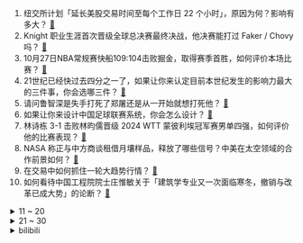 1. 纽交所计划「延长美股交易时间至每个工作日 22 个小时」，原因为何？影响有多大？ [:link:](https://www.zhihu.com/question/2133881618)
2. Knight 职业生涯首次晋级全球总决赛最终决战，他决赛能打过 Faker / Chovy 吗？ [:link:](https://www.zhihu.com/question/2179648612)
3. 10月27日NBA常规赛快船109:104击败掘金，取得赛季首胜，如何评价本场比赛？ [:link:](https://www.zhihu.com/question/2213136131)
4. 21世纪已经快过去四分之一了，如果让你来认定目前本世纪发生的影响力最大的三件事，你会选哪三件？ [:link:](https://www.zhihu.com/question/1925448688)
5. 请问鲁智深是失手打死了郑屠还是从一开始就想打死他？ [:link:](https://www.zhihu.com/question/1838390668)
6. 如果让你来设计中国足球联赛系统，你会怎么设计？ [:link:](https://www.zhihu.com/question/584029059)
7. 林诗栋 3-1 击败林昀儒晋级 2024 WTT 蒙彼利埃冠军赛男单四强，如何评价他的比赛表现？ [:link:](https://www.zhihu.com/question/2179988171)
8. NASA 称正与中方商谈租借月壤样品，释放了哪些信号？中美在太空领域的合作前景如何？ [:link:](https://www.zhihu.com/question/1890906230)
9. 在交易中如何抓住一轮大趋势行情？ [:link:](https://www.zhihu.com/question/663198015)
10. 如何看待中国工程院院士庄惟敏关于「建筑学专业又一次面临寒冬，撤销与改革已成大势」的论断？ [:link:](https://www.zhihu.com/question/1674032862)
<details>
<summary>11 ~ 20</summary>

11. 孩子抑郁症休学在家疯狂打游戏，这正常吗？ [:link:](https://www.zhihu.com/question/1619569487)
12. 如何看待 Bin 半决赛赛后采访称「许秀那句话很好，今天我也想说重铸 LPL 荣光，我辈义不容辞」？ [:link:](https://www.zhihu.com/question/2180169178)
13. 如何评价10月新一批旗舰手机的外观设计，荣耀Magic7 在其中算好看吗？ [:link:](https://www.zhihu.com/question/1896390824)
14. 写文怎么能坚持日更6000? [:link:](https://www.zhihu.com/question/827058445)
15. 上海六批次土拍「遇冷」，4宗地块3宗底价成交，中海地产溢价率2.32%获杨浦区地块，哪些信息值得关注？ [:link:](https://www.zhihu.com/question/2072244479)
16. 不考研和考研的人最后工作差距会很大吗？ [:link:](https://www.zhihu.com/question/1286925131)
17. 为什么古代两军对阵，一方出将，另一方不乱箭射杀？ [:link:](https://www.zhihu.com/question/1465890704)
18. 美国总统拜登要为强制同化原住民儿童道歉，系历史首次，这意味着什么？将带来哪些影响？ [:link:](https://www.zhihu.com/question/2075365576)
19. 从心理学层面来说，那些在生活中总是习惯性压抑自己情绪的人，该如何从自身出发进行有效的情绪调节？ [:link:](https://www.zhihu.com/question/667531506)
20. 24-25 赛季西甲第11轮皇家马德里 0:4 巴塞罗那，如何评价这场比赛？ [:link:](https://www.zhihu.com/question/2190335680)
</details>
<details>
<summary>21 ~ 30</summary>

21. S14 全球总决赛 WBG 0:3 不敌 BLG 止步四强，这场比赛他们输在哪？ [:link:](https://www.zhihu.com/question/2179827507)
22. 你喜欢去大城市还是小城市打工？ [:link:](https://www.zhihu.com/question/2065786363)
23. 你人生中做过什么善事？ [:link:](https://www.zhihu.com/question/428177441)
24. 无聊的本质是什么呢？ [:link:](https://www.zhihu.com/question/1557760823)
25. 时隔十一年，全华班再次打入《英雄联盟》全球总决赛最终决赛，对此你有什么想说的？ [:link:](https://www.zhihu.com/question/2179531928)
26. 如何评价《再见爱人》第四季的三对夫妻？ [:link:](https://www.zhihu.com/question/1245141150)
27. 上海人，你会选择离开上海换一座城市生活嘛？ [:link:](https://www.zhihu.com/question/1691145917)
28. 为什么大家总喜欢托熟人找律师？ [:link:](https://www.zhihu.com/question/630438689)
29. 有中超俱乐部的高层认为，现阶段中超有12队就够了，如何评价？ [:link:](https://www.zhihu.com/question/2048748355)
30. 计件相比于计时是不是更不会摸鱼？ [:link:](https://www.zhihu.com/question/1659785457)
</details><details>
<summary>bilibili</summary>

</details>